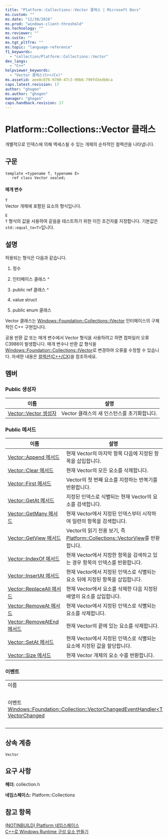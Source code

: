 ```yaml
---
title: "Platform::Collections::Vector 클래스 | Microsoft Docs"
ms.custom: ""
ms.date: "12/30/2016"
ms.prod: "windows-client-threshold"
ms.technology: ""
ms.reviewer: ""
ms.suite: ""
ms.tgt_pltfrm: ""
ms.topic: "language-reference"
f1_keywords: 
  - "collection/Platform::Collections::Vector"
dev_langs: 
  - "C++"
helpviewer_keywords: 
  - "Vector 클래스(C++/Cx)"
ms.assetid: aee8c076-9700-47c3-99b6-799fd3edb0ca
caps.latest.revision: 17
author: "ghogen"
ms.author: "ghogen"
manager: "ghogen"
caps.handback.revision: 17
---
```

# Platform::Collections::Vector 클래스
개별적으로 인덱스에 의해 액세스될 수 있는 개체의 순차적인 컬렉션을 나타냅니다.  
  
## 구문  
  
```  
template <typename T, typename E>  
   ref class Vector sealed;  
```  
  
#### 매개 변수  
 `T`  
 Vector 개체에 포함된 요소의 형식입니다.  
  
 `E`  
 `T` 형식의 값을 사용하여 같음을 테스트하기 위한 이진 조건자를 지정합니다. 기본값은 `std::equal_to<T>`입니다.  
  
## 설명  
 허용되는 형식은 다음과 같습니다.  
  
1.  정수  
  
2.  인터페이스 클래스 ^  
  
3.  public ref 클래스 ^  
  
4.  value struct  
  
5.  public enum 클래스  
  
 Vector 클래스는 [Windows::Foundation::Collections::IVector](http://go.microsoft.com/fwlink/p/?LinkId=262410) 인터페이스의 구체적인 C\+\+ 구현입니다.  
  
 공용 반환 값 또는 매개 변수에서 Vector 형식을 사용하려고 하면 컴파일러 오류 C3986이 발생합니다. 매개 변수나 반환 값 형식을 [Windows::Foundation::Collections::IVector](http://go.microsoft.com/fwlink/p/?LinkId=262410)로 변경하여 오류를 수정할 수 있습니다. 자세한 내용은 [컬렉션\(C\+\+\/CX\)](../cppcx/collections-c-cx.md)을 참조하세요.  
  
## 멤버  
  
### Public 생성자  
  
|이름|설명|  
|--------|--------|  
|[Vector::Vector 생성자](../cppcx/vector-vector-constructor.md)|Vector 클래스의 새 인스턴스를 초기화합니다.|  
  
### Public 메서드  
  
|이름|설명|  
|--------|--------|  
|[Vector::Append 메서드](../cppcx/vector-append-method.md)|현재 Vector의 마지막 항목 다음에 지정된 항목을 삽입합니다.|  
|[Vector::Clear 메서드](../cppcx/vector-clear-method.md)|현재 Vector의 모든 요소를 삭제합니다.|  
|[Vector::First 메서드](../cppcx/vector-first-method.md)|Vector의 첫 번째 요소를 지정하는 반복기를 반환합니다.|  
|[Vector::GetAt 메서드](../cppcx/vector-getat-method.md)|지정된 인덱스로 식별되는 현재 Vector의 요소를 검색합니다.|  
|[Vector::GetMany 메서드](../cppcx/vector-getmany-method.md)|현재 Vector에서 지정된 인덱스부터 시작하여 일련의 항목을 검색합니다.|  
|[Vector::GetView 메서드](../cppcx/vector-getview-method.md)|Vector의 읽기 전용 보기, 즉 [Platform::Collections::VectorView](../cppcx/platform-collections-vectorview-class.md)를 반환합니다.|  
|[Vector::IndexOf 메서드](../cppcx/vector-indexof-method.md)|현재 Vector에서 지정한 항목을 검색하고 있는 경우 항목의 인덱스를 반환합니다.|  
|[Vector::InsertAt 메서드](../cppcx/vector-insertat-method.md)|현재 Vector에서 지정된 인덱스로 식별되는 요소 뒤에 지정된 항목을 삽입합니다.|  
|[Vector::ReplaceAll 메서드](../cppcx/vector-replaceall-method.md)|현재 Vector에서 요소를 삭제한 다음 지정된 배열의 요소를 삽입합니다.|  
|[Vector::RemoveAt 메서드](../cppcx/vector-removeat-method.md)|현재 Vector에서 지정된 인덱스로 식별되는 요소를 삭제합니다.|  
|[Vector::RemoveAtEnd 메서드](../cppcx/vector-removeatend-method.md)|현재 Vector의 끝에 있는 요소를 삭제합니다.|  
|[Vector::SetAt 메서드](../cppcx/vector-setat-method.md)|현재 Vector에서 지정된 인덱스로 식별되는 요소에 지정된 값을 할당합니다.|  
|[Vector::Size 메서드](../cppcx/vector-size-method.md)|현재 Vector 개체의 요소 수를 반환합니다.|  
  
### 이벤트  
  
|||  
|-|-|  
|이름|설명|  
|이벤트 [Windows::Foundation::Collection::VectorChangedEventHandler\<T\>^ VectorChanged](http://go.microsoft.com/fwlink/p/?LinkId=262644)|Vector가 변경될 때 발생합니다.|  
  
## 상속 계층  
 `Vector`  
  
## 요구 사항  
 **헤더:** collection.h  
  
 **네임스페이스:** Platform::Collections  
  
## 참고 항목  
 [\(NOTINBUILD\) Platform 네임스페이스](http://msdn.microsoft.com/ko-kr/f3ce3eab-028c-4204-ba9f-9ab8af17c8c4)   
 [C\+\+로 Windows Runtime 구성 요소 만들기](http://msdn.microsoft.com/library/5b7251e6-4271-4f13-af80-c1cf5b1489bf)